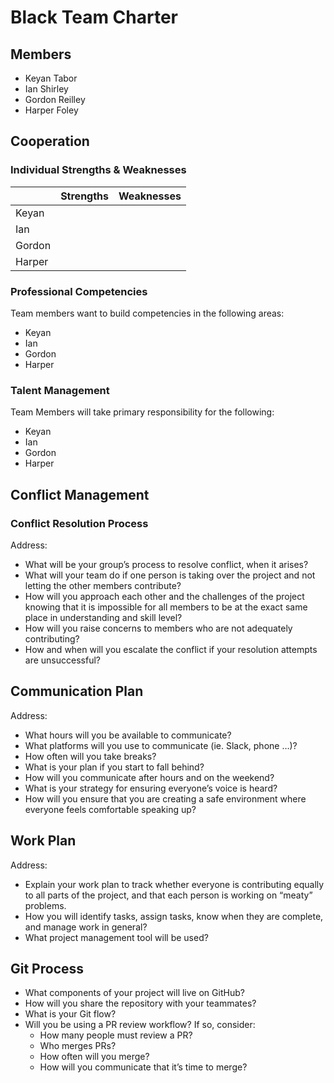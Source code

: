 # Black Team Charter

## Members

* Keyan Tabor
* Ian Shirley
* Gordon Reilley
* Harper Foley

## Cooperation

### Individual Strengths & Weaknesses

| | **Strengths** | **Weaknesses** |
| --- | --- | --- |
| Keyan | | |
| Ian | | | 
| Gordon | | |
| Harper | | |

### Professional Competencies

Team members want to build competencies in the following areas:

* Keyan
* Ian
* Gordon
* Harper

### Talent Management

Team Members will take primary responsibility for the following:

* Keyan
* Ian
* Gordon
* Harper

## Conflict Management

### Conflict Resolution Process

Address: 

* What will be your group’s process to resolve conflict, when it arises?
* What will your team do if one person is taking over the project and not letting the other members contribute?
* How will you approach each other and the challenges of the project knowing that it is impossible for all members to be at the exact same place in understanding and skill level?
* How will you raise concerns to members who are not adequately contributing?
* How and when will you escalate the conflict if your resolution attempts are unsuccessful?

## Communication Plan

Address: 

* What hours will you be available to communicate?
* What platforms will you use to communicate (ie. Slack, phone …)?
* How often will you take breaks?
* What is your plan if you start to fall behind?
* How will you communicate after hours and on the weekend?
* What is your strategy for ensuring everyone’s voice is heard?
* How will you ensure that you are creating a safe environment where everyone feels comfortable speaking up?

## Work Plan

Address: 

* Explain your work plan to track whether everyone is contributing equally to all parts of the project, and that each person is working on “meaty” problems.
* How you will identify tasks, assign tasks, know when they are complete, and manage work in general?
* What project management tool will be used?

## Git Process

* What components of your project will live on GitHub?
* How will you share the repository with your teammates?
* What is your Git flow?
* Will you be using a PR review workflow? If so, consider:
  * How many people must review a PR?
  * Who merges PRs?
  * How often will you merge?
  * How will you communicate that it’s time to merge?
